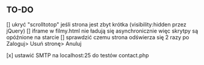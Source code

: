## TO-DO

[] ukryć "scrolltotop" jeśli strona jest zbyt krótka (visibility:hidden przez jQuery)
[] iframe w filmy.html nie ładują się asynchronicznie więc skrytpy są opóźnione na starcie
[] sprawdzić czemu strona odświerza się 2 razy po Zaloguj> Usuń stronę> Anuluj

[x] ustawić SMTP na localhost:25 do testów contact.php